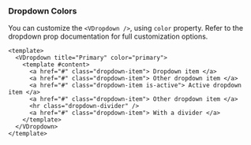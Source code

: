 ### Dropdown Colors

You can customize the `<VDropdown />`, using `color` property.
Refer to the dropdown prop documentation for full customization options.

<!--code-->

```vue
<template>
  <VDropdown title="Primary" color="primary">
    <template #content>
      <a href="#" class="dropdown-item"> Dropdown item </a>
      <a href="#" class="dropdown-item"> Other dropdown item </a>
      <a href="#" class="dropdown-item is-active"> Active dropdown item </a>
      <a href="#" class="dropdown-item"> Other dropdown item </a>
      <hr class="dropdown-divider" />
      <a href="#" class="dropdown-item"> With a divider </a>
    </template>
  </VDropdown>
</template>
```

<!--/code-->

<!--example-->

<div class="field is-grouped">
  <div class="control">
    <VDropdown title="Primary" color="primary">
      <template #content>
        <a href="#" class="dropdown-item"> Dropdown item </a>
        <a href="#" class="dropdown-item"> Other dropdown item </a>
        <a href="#" class="dropdown-item is-active"> Active dropdown item </a>
        <a href="#" class="dropdown-item"> Other dropdown item </a>
        <hr class="dropdown-divider" />
        <a href="#" class="dropdown-item"> With a divider </a>
      </template>
    </VDropdown>
  </div>

  <div class="control">
    <VDropdown title="Danger" color="danger">
      <template #content>
        <a href="#" class="dropdown-item"> Dropdown item </a>
        <a href="#" class="dropdown-item"> Other dropdown item </a>
        <a href="#" class="dropdown-item is-active"> Active dropdown item </a>
        <a href="#" class="dropdown-item"> Other dropdown item </a>
        <hr class="dropdown-divider" />
        <a href="#" class="dropdown-item"> With a divider </a>
      </template>
    </VDropdown>
  </div>

  <div class="control">
    <VDropdown title="Warning" color="warning">
      <template #content>
        <a href="#" class="dropdown-item"> Dropdown item </a>
        <a href="#" class="dropdown-item"> Other dropdown item </a>
        <a href="#" class="dropdown-item is-active"> Active dropdown item </a>
        <a href="#" class="dropdown-item"> Other dropdown item </a>
        <hr class="dropdown-divider" />
        <a href="#" class="dropdown-item"> With a divider </a>
      </template>
    </VDropdown>
  </div>

  <div class="control">
    <VDropdown title="Info" color="info">
      <template #content>
        <a href="#" class="dropdown-item"> Dropdown item </a>
        <a href="#" class="dropdown-item"> Other dropdown item </a>
        <a href="#" class="dropdown-item is-active"> Active dropdown item </a>
        <a href="#" class="dropdown-item"> Other dropdown item </a>
        <hr class="dropdown-divider" />
        <a href="#" class="dropdown-item"> With a divider </a>
      </template>
    </VDropdown>
  </div>

  <div class="control">
    <VDropdown title="Success" color="success">
      <template #content>
        <a href="#" class="dropdown-item"> Dropdown item </a>
        <a href="#" class="dropdown-item"> Other dropdown item </a>
        <a href="#" class="dropdown-item is-active"> Active dropdown item </a>
        <a href="#" class="dropdown-item"> Other dropdown item </a>
        <hr class="dropdown-divider" />
        <a href="#" class="dropdown-item"> With a divider </a>
      </template>
    </VDropdown>
  </div>
</div>

<!--/example-->
